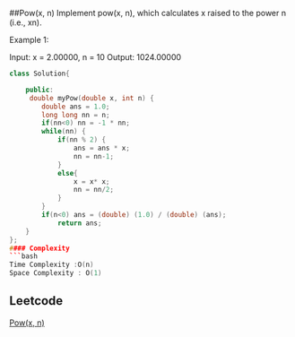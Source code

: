 ##Pow(x, n)
Implement pow(x, n), which calculates x raised to the power n (i.e., xn).

 

Example 1:

Input: x = 2.00000, n = 10
Output: 1024.00000
```c++
class Solution{

	public:
     double myPow(double x, int n) {
        double ans = 1.0;
        long long nn = n;
        if(nn<0) nn = -1 * nn;
        while(nn) {
            if(nn % 2) {
                ans = ans * x;
                nn = nn-1;
            }
            else{
                x = x* x;
                nn = nn/2;
            }
        }
        if(n<0) ans = (double) (1.0) / (double) (ans);
            return ans;
    }
};
#### Complexity
```bash
Time Complexity :O(n)
Space Complexity : O(1)
```
## Leetcode
[Pow(x, n)](https://leetcode.com/problems/powx-n/)
